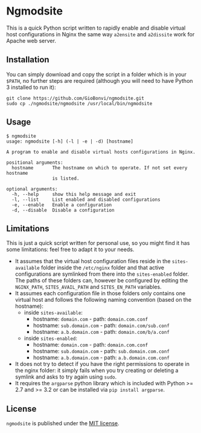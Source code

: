 # Ngmodsite

This is a quick Python script written to rapidly enable and disable virtual host
configurations in Nginx the same way `a2ensite` and `a2dissite` work for Apache
web server.

## Installation

You can simply download and copy the script in a folder which is in your
`$PATH`, no further steps are required (although you will need to have Python 3
installed to run it):

```shell
git clone https://github.com/GioBonvi/ngmodsite.git
sudo cp ./ngmodsite/ngmodsite /usr/local/bin/ngmodsite
```

## Usage

```console
$ ngmodsite
usage: ngmodsite [-h] (-l | -e | -d) [hostname]

A program to enable and disable virtual hosts configurations in Nginx.

positional arguments:
  hostname       The hostname on which to operate. If not set every hostname
                 is listed.

optional arguments:
  -h, --help     show this help message and exit
  -l, --list     List enabled and disabled configurations
  -e, --enable   Enable a configuration
  -d, --disable  Disable a configuration
```

## Limitations

This is just a quick script written for personal use, so you might find it has
some limitations: feel free to adapt it to your needs.

- It assumes that the virtual host configuration files reside in the
  `sites-available` folder inside the `/etc/nginx` folder and that active
  configurations are symlinked from there into the `sites-enabled` folder. The
  paths of these folders can, however be configured by editing the `NGINX_PATH`,
  `SITES_AVAIL_PATH` and `SITES_EN_PATH` variables.
- It assumes each configuration file in those folders only contains one virtual
  host and follows the following naming convention (based on the hostname):
  - inside `sites-available`:
    - hostname: `domain.com` - path: `domain.com.conf`
    - hostname: `sub.domain.com` - path: `domain.com/sub.conf`
    - hostname: `a.b.domain.com` - path: `domain.com/b/a.conf`
  - inside `sites-enabled`:
    - hostname: `domain.com` - path: `domain.com.conf`
    - hostname: `sub.domain.com` - path: `sub.domain.com.conf`
    - hostname: `a.b.domain.com` - path: `a.b.domain.com.conf`
- It does not try to detect if you have the right permissions to operate in the
  nginx folder: it simply fails when you try creating or deleting a symlink
  and asks to try again using `sudo`.
- It requires the `argparse` python library which is included with Python >= 2.7
  and >= 3.2 or can be installed via `pip install argparse`.

## License

`ngmodsite` is published under the [MIT license][License link].

[License link]: https://github.com/GioBonvi/ngmodsite.git